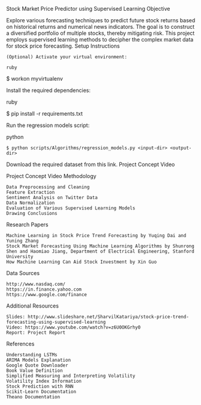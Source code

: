 Stock Market Price Predictor using Supervised Learning
Objective

Explore various forecasting techniques to predict future stock returns based on historical returns and numerical news indicators. The goal is to construct a diversified portfolio of multiple stocks, thereby mitigating risk. This project employs supervised learning methods to decipher the complex market data for stock price forecasting.
Setup Instructions

    (Optional) Activate your virtual environment:

    ruby

$ workon myvirtualenv

Install the required dependencies:

ruby

$ pip install -r requirements.txt

Run the regression models script:

python

    $ python scripts/Algorithms/regression_models.py <input-dir> <output-dir>

Download the required dataset from this link.
Project Concept Video

Project Concept Video
Methodology

    Data Preprocessing and Cleaning
    Feature Extraction
    Sentiment Analysis on Twitter Data
    Data Normalization
    Evaluation of Various Supervised Learning Models
    Drawing Conclusions

Research Papers

    Machine Learning in Stock Price Trend Forecasting by Yuqing Dai and Yuning Zhang
    Stock Market Forecasting Using Machine Learning Algorithms by Shunrong Shen and Haomiao Jiang, Department of Electrical Engineering, Stanford University
    How Machine Learning Can Aid Stock Investment by Xin Guo

Data Sources

    http://www.nasdaq.com/
    https://in.finance.yahoo.com
    https://www.google.com/finance

Additional Resources

    Slides: http://www.slideshare.net/SharvilKatariya/stock-price-trend-forecasting-using-supervised-learning
    Video: https://www.youtube.com/watch?v=z6U0OKGrhy0
    Report: Project Report

References

    Understanding LSTMs
    ARIMA Models Explanation
    Google Quote Downloader
    Book Value Definition
    Simplified Measuring and Interpreting Volatility
    Volatility Index Information
    Stock Prediction with RNN
    Scikit-Learn Documentation
    Theano Documentation